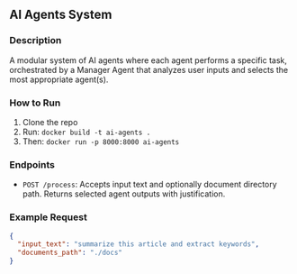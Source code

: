 ## AI Agents System

### Description
A modular system of AI agents where each agent performs a specific task, orchestrated by a Manager Agent that analyzes user inputs and selects the most appropriate agent(s).

### How to Run
1. Clone the repo
2. Run: `docker build -t ai-agents .`
3. Then: `docker run -p 8000:8000 ai-agents`

### Endpoints
- `POST /process`: Accepts input text and optionally document directory path. Returns selected agent outputs with justification.

### Example Request
```json
{
  "input_text": "summarize this article and extract keywords",
  "documents_path": "./docs"
}
